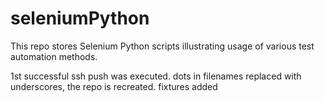 # seleniumPython

This repo stores Selenium Python scripts illustrating usage of various test automation methods.

1st successful ssh push was executed.
dots in filenames replaced with underscores, the repo is recreated.
fixtures added
